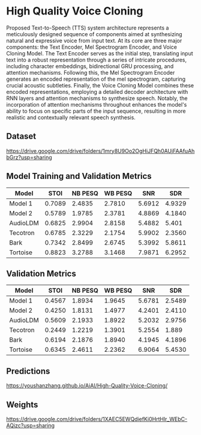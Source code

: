 # High Quality Voice Cloning

Proposed Text-to-Speech (TTS) system architecture represents a meticulously designed sequence of components aimed at synthesizing natural and expressive voice from input text. At its core are three major components: the Text Encoder, Mel Spectrogram Encoder, and Voice Cloning Model. The Text Encoder serves as the initial step, translating input text into a robust representation through a series of intricate procedures, including character embeddings, bidirectional GRU processing, and attention mechanisms. Following this, the Mel Spectrogram Encoder generates an encoded representation of the mel spectrogram, capturing crucial acoustic subtleties. Finally, the Voice Cloning Model combines these encoded representations, employing a detailed decoder architecture with RNN layers and attention mechanisms to synthesize speech. Notably, the incorporation of attention mechanisms throughout enhances the model's ability to focus on specific parts of the input sequence, resulting in more realistic and contextually relevant speech synthesis. 

## Dataset
https://drive.google.com/drive/folders/1mry8U9Oo2OgHiJFQh0AUjFAAfuAhbGrz?usp=sharing

## Model Training and Validation Metrics

| Model     | STOI  | NB PESQ | WB PESQ | SNR   | SDR   |
|-----------|-------|---------|---------|-------|-------|
| Model 1   | 0.7089| 2.4835  | 2.7810  | 5.6912| 4.9329|
| Model 2   | 0.5789| 1.9785  | 2.3781  | 4.8869| 4.1840|
| AudioLDM  | 0.6825| 2.9904  | 2.8158  | 5.4882| 5.401 |
| Tecotron  | 0.6785| 2.3229  | 2.1754  | 5.9902| 2.3560|
| Bark      | 0.7342| 2.8499  | 2.6745  | 5.3992| 5.8611|
| Tortoise  | 0.8823| 3.2788  | 3.1468  | 7.9871| 6.2952|

## Validation Metrics

| Model     | STOI  | NB PESQ | WB PESQ | SNR   | SDR   |
|-----------|-------|---------|---------|-------|-------|
| Model 1   | 0.4567| 1.8934  | 1.9645  | 5.6781| 2.5489|
| Model 2   | 0.4250| 1.8131  | 1.4977  | 4.2401| 2.4110|
| AudioLDM  | 0.5609| 2.1933  | 1.8922  | 5.2032| 2.9756|
| Tecotron  | 0.2449| 1.2219  | 1.3901  | 5.2554| 1.889 |
| Bark      | 0.6194| 2.1876  | 1.8940  | 4.1945| 4.1896|
| Tortoise  | 0.6345| 2.4611  | 2.2362  | 6.9064| 5.4530|


## Predictions
https://youshanzhang.github.io/AiAI/High-Quality-Voice-Cloning/

## Weights
https://drive.google.com/drive/folders/1XAEC5EWQdiefKi0HrtHlr_WEbC-AQizc?usp=sharing

